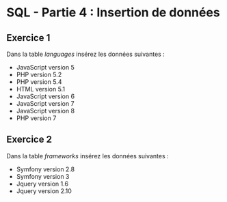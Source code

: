 # SQL - Partie 4 : Insertion de données

## Exercice 1
Dans la table *languages* insérez les données suivantes :
- JavaScript version 5
- PHP version 5.2
- PHP version 5.4
- HTML version 5.1
- JavaScript version 6
- JavaScript version 7
- JavaScript version 8
- PHP version 7

## Exercice 2
Dans la table *frameworks* insérez les données suivantes :
- Symfony version 2.8
- Symfony version 3
- Jquery version 1.6
- Jquery version 2.10
